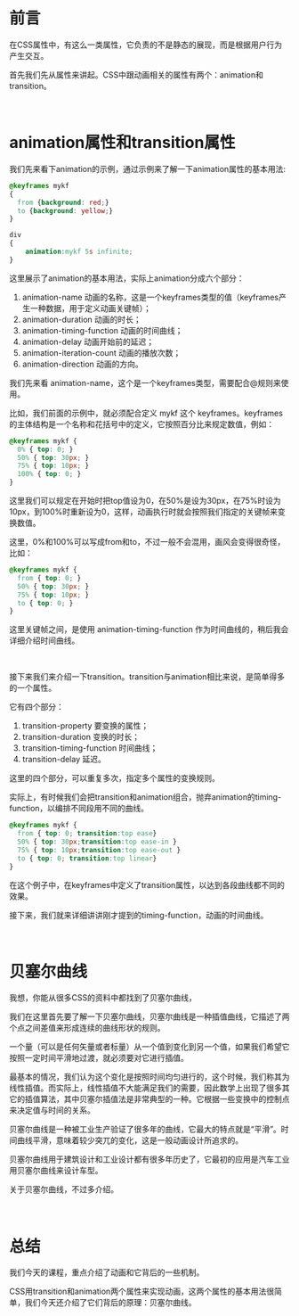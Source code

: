# 前言

在CSS属性中，有这么一类属性，它负责的不是静态的展现，而是根据用户行为产生交互。

首先我们先从属性来讲起。CSS中跟动画相关的属性有两个：animation和transition。


<br/>

# animation属性和transition属性

我们先来看下animation的示例，通过示例来了解一下animation属性的基本用法:

```css
@keyframes mykf
{
  from {background: red;}
  to {background: yellow;}
}

div
{
    animation:mykf 5s infinite;
}
```

这里展示了animation的基本用法，实际上animation分成六个部分：

1. animation-name 动画的名称，这是一个keyframes类型的值（keyframes产生一种数据，用于定义动画关键帧）；
2. animation-duration 动画的时长；
3. animation-timing-function	动画的时间曲线；
4. animation-delay	动画开始前的延迟；
5. animation-iteration-count	动画的播放次数；
6. animation-direction	动画的方向。

我们先来看 animation-name，这个是一个keyframes类型，需要配合@规则来使用。

比如，我们前面的示例中，就必须配合定义 mykf 这个 keyframes。keyframes的主体结构是一个名称和花括号中的定义，它按照百分比来规定数值，例如：

```css
@keyframes mykf {
  0% { top: 0; }
  50% { top: 30px; }
  75% { top: 10px; }
  100% { top: 0; }
}
```

这里我们可以规定在开始时把top值设为0，在50%是设为30px，在75%时设为10px，到100%时重新设为0，这样，动画执行时就会按照我们指定的关键帧来变换数值。

这里，0%和100%可以写成from和to，不过一般不会混用，画风会变得很奇怪，比如：

```css
@keyframes mykf {
  from { top: 0; }
  50% { top: 30px; }
  75% { top: 10px; }
  to { top: 0; }
}
```

这里关键帧之间，是使用 animation-timing-function 作为时间曲线的，稍后我会详细介绍时间曲线。

<br/>

接下来我们来介绍一下transition。transition与animation相比来说，是简单得多的一个属性。

它有四个部分：

1. transition-property 要变换的属性；
2. transition-duration 变换的时长；
3. transition-timing-function 时间曲线；
4. transition-delay 延迟。

这里的四个部分，可以重复多次，指定多个属性的变换规则。

实际上，有时候我们会把transition和animation组合，抛弃animation的timing-function，以编排不同段用不同的曲线。

```css
@keyframes mykf {
  from { top: 0; transition:top ease}
  50% { top: 30px;transition:top ease-in }
  75% { top: 10px;transition:top ease-out }
  to { top: 0; transition:top linear}
}
```

在这个例子中，在keyframes中定义了transition属性，以达到各段曲线都不同的效果。

接下来，我们就来详细讲讲刚才提到的timing-function，动画的时间曲线。

<br/>

# 贝塞尔曲线

我想，你能从很多CSS的资料中都找到了贝塞尔曲线，

我们在这里首先要了解一下贝塞尔曲线，贝塞尔曲线是一种插值曲线，它描述了两个点之间差值来形成连续的曲线形状的规则。

一个量（可以是任何矢量或者标量）从一个值到变化到另一个值，如果我们希望它按照一定时间平滑地过渡，就必须要对它进行插值。

最基本的情况，我们认为这个变化是按照时间均匀进行的，这个时候，我们称其为线性插值。而实际上，线性插值不大能满足我们的需要，因此数学上出现了很多其它的插值算法，其中贝塞尔插值法是非常典型的一种。它根据一些变换中的控制点来决定值与时间的关系。

贝塞尔曲线是一种被工业生产验证了很多年的曲线，它最大的特点就是“平滑”。时间曲线平滑，意味着较少突兀的变化，这是一般动画设计所追求的。

贝塞尔曲线用于建筑设计和工业设计都有很多年历史了，它最初的应用是汽车工业用贝塞尔曲线来设计车型。

关于贝塞尔曲线，不过多介绍。

<br/>

# 总结

我们今天的课程，重点介绍了动画和它背后的一些机制。

CSS用transition和animation两个属性来实现动画，这两个属性的基本用法很简单，我们今天还介绍了它们背后的原理：贝塞尔曲线。